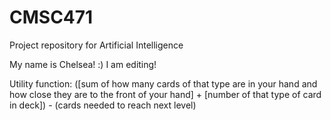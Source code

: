 CMSC471
=======

Project repository for Artificial Intelligence

My name is Chelsea! :) I am editing!

Utility function:
([sum of how many cards of that type are in your hand and how close they are to the front of your hand] + [number of that type of card in deck]) - (cards needed to reach next level)
